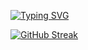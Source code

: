 [![Typing SVG](https://readme-typing-svg.herokuapp.com?font=sans&color=%23F778B3&size=16&duration=3000&lines=Hey+there%2C+I'm+Elizabeth;A+Web+Developer+(Frontend);From+Lagos+Nigeria+%F0%9F%87%B3%F0%9F%87%AC;%F0%9F%8C%B1+Currently+learning+Javascript+animations+and+NextJS;Pronouns%3A+She%2FHer+%F0%9F%91%A9%F0%9F%8F%BE%E2%80%8D%F0%9F%92%BB)](https://git.io/typing-svg)



[![GitHub Streak](https://github-readme-streak-stats.herokuapp.com?user=Lezette&theme=dark&hide_border=true&date_format=M%20j%5B%2C%20Y%5D&ring=DD2FBE&currStreakNum=DD7AC8&fire=8C96DD&currStreakLabel=7478DD&stroke=A0C3DD)](https://git.io/streak-stats)

<!--
**Lezette/Lezette** is a ✨ _special_ ✨ repository because its `README.md` (this file) appears on your GitHub profile.

Here are some ideas to get you started:

## I am currently learning  and I'm looking to 
- 🔭 I’m currently working on ...
- 🤔 I’m looking for help with ...
- 💬 Ask me about ...
- 📫 How to reach me: ...
 😄 Pronouns: She/Her
- ⚡ Fun fact: ...
-->
